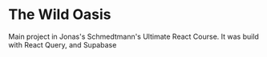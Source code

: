 # The Wild Oasis

Main project in Jonas's Schmedtmann's Ultimate React Course.
It was build with React Query, and Supabase
